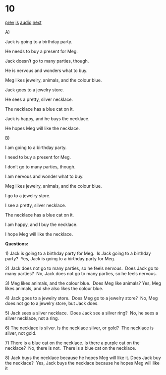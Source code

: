 # 10

[prev](../en/story_09.md)
[is](../is/story_10.md)
[audio](../audio/story_10.mp3)
[next](../en/story_11.md)

A\)

Jack is going to a birthday party.

He needs to buy a present for Meg.

Jack doesn’t go to many parties, though.

He is nervous and wonders what to buy.

Meg likes jewelry, animals, and the colour blue.

Jack goes to a jewelry store.

He sees a pretty, silver necklace.

The necklace has a blue cat on it.

Jack is happy, and he buys the necklace.

He hopes Meg will like the necklace.

B\)

I am going to a birthday party.

I need to buy a present for Meg.

I don’t go to many parties, though.

I am nervous and wonder what to buy.

Meg likes jewelry, animals, and the colour blue.

I go to a jewelry store.

I see a pretty, silver necklace.

The necklace has a blue cat on it.

I am happy, and I buy the necklace.

I hope Meg will like the necklace.

**Questions:**

1\) Jack is going to a birthday party for Meg.  Is Jack going to a
birthday party?  Yes, Jack is going to a birthday party for Meg.

2\) Jack does not go to many parties, so he feels nervous.  Does Jack go
to many parties?  No, Jack does not go to many parties, so he feels
nervous.

3\) Meg likes animals, and the colour blue.  Does Meg like animals?
Yes, Meg likes animals, and she also likes the colour blue.

4\) Jack goes to a jewelry store.  Does Meg go to a jewelry store?  No,
Meg does not go to a jewelry store, but Jack does.

5\) Jack sees a silver necklace.  Does Jack see a silver ring?  No, he
sees a silver necklace, not a ring.

6\) The necklace is silver. Is the necklace silver, or gold?  The
necklace is silver, not gold.

7\) There is a blue cat on the necklace. Is there a purple cat on the
necklace?  No, there is not.  There is a blue cat on the necklace.

8\) Jack buys the necklace because he hopes Meg will like it. Does Jack
buy the necklace?  Yes, Jack buys the necklace because he hopes Meg will
like it
